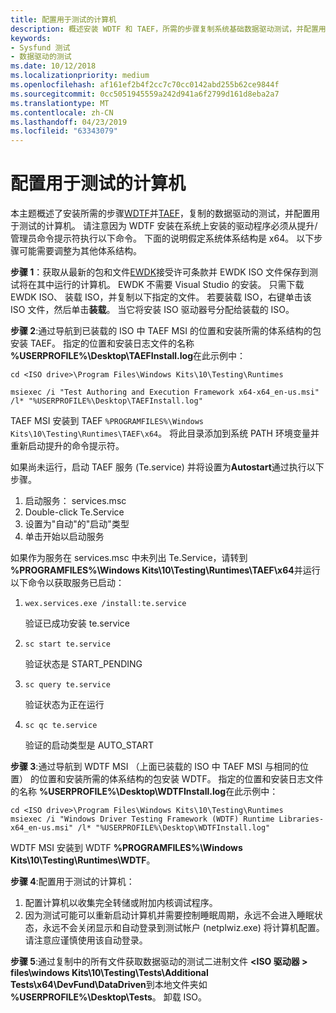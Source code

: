 ```yaml
---
title: 配置用于测试的计算机
description: 概述安装 WDTF 和 TAEF，所需的步骤复制系统基础数据驱动测试，并配置用于测试的计算机
keywords:
- Sysfund 测试
- 数据驱动的测试
ms.date: 10/12/2018
ms.localizationpriority: medium
ms.openlocfilehash: af161ef2b4f2cc7c70cc0142abd255b62ce9844f
ms.sourcegitcommit: 0cc5051945559a242d941a6f2799d161d8eba2a7
ms.translationtype: MT
ms.contentlocale: zh-CN
ms.lasthandoff: 04/23/2019
ms.locfileid: "63343079"
---
```

# <a name="configure-the-machine-for-testing"></a>配置用于测试的计算机
本主题概述了安装所需的步骤[WDTF](https://docs.microsoft.com/windows-hardware/drivers/wdtf/)并[TAEF](https://docs.microsoft.com/windows-hardware/drivers/taef/)，复制的数据驱动的测试，并配置用于测试的计算机。 请注意因为 WDTF 安装在系统上安装的驱动程序必须从提升/管理员命令提示符执行以下命令。
下面的说明假定系统体系结构是 x64。  以下步骤可能需要调整为其他体系结构。

**步骤 1**：获取从最新的包和文件[EWDK](https://docs.microsoft.com/windows-hardware/drivers/develop/installing-the-enterprise-wdk)接受许可条款并 EWDK ISO 文件保存到测试将在其中运行的计算机。 EWDK 不需要 Visual Studio 的安装。 只需下载 EWDK ISO、 装载 ISO，并复制以下指定的文件。 若要装载 ISO，右键单击该 ISO 文件，然后单击**装载**。 当它将安装 ISO 驱动器号分配给装载的 ISO。

**步骤 2**:通过导航到已装载的 ISO 中 TAEF MSI 的位置和安装所需的体系结构的包安装 TAEF。 指定的位置和安装日志文件的名称 **%USERPROFILE%\Desktop\TAEFInstall.log**在此示例中：

```console
cd <ISO drive>\Program Files\Windows Kits\10\Testing\Runtimes

msiexec /i "Test Authoring and Execution Framework x64-x64_en-us.msi" /l* "%USERPROFILE%\Desktop\TAEFInstall.log"
```

TAEF MSI 安装到 TAEF `%PROGRAMFILES%\Windows Kits\10\Testing\Runtimes\TAEF\x64`。  将此目录添加到系统 PATH 环境变量并重新启动提升的命令提示符。

如果尚未运行，启动 TAEF 服务 (Te.service) 并将设置为**Autostart**通过执行以下步骤。

1.  启动服务： services.msc
2.  Double-click Te.Service
3.  设置为"自动"的"启动"类型
4.  单击开始以启动服务

如果作为服务在 services.msc 中未列出 Te.Service，请转到 **%PROGRAMFILES%\Windows Kits\10\Testing\Runtimes\TAEF\x64**并运行以下命令以获取服务已启动：

1. `wex.services.exe /install:te.service` 

   验证已成功安装 te.service

2. `sc start te.service` 

   验证状态是 START_PENDING

3. `sc query te.service` 

   验证状态为正在运行

4. `sc qc te.service` 

   验证的启动类型是 AUTO_START

**步骤 3**:通过导航到 WDTF MSI （上面已装载的 ISO 中 TAEF MSI 与相同的位置） 的位置和安装所需的体系结构的包安装 WDTF。 指定的位置和安装日志文件的名称 **%USERPROFILE%\Desktop\WDTFInstall.log**在此示例中：

```console
cd <ISO drive>\Program Files\Windows Kits\10\Testing\Runtimes
msiexec /i "Windows Driver Testing Framework (WDTF) Runtime Libraries-x64_en-us.msi" /l* "%USERPROFILE%\Desktop\WDTFInstall.log"
```
WDTF MSI 安装到 WDTF **%PROGRAMFILES%\Windows Kits\10\Testing\Runtimes\WDTF**。

**步骤 4**:配置用于测试的计算机：

1.  配置计算机以收集完全转储或附加内核调试程序。
2.  因为测试可能可以重新启动计算机并需要控制睡眠周期，永远不会进入睡眠状态，永远不会关闭显示和自动登录到测试帐户 (netplwiz.exe) 将计算机配置。  请注意应谨慎使用该自动登录。

**步骤 5**:通过复制中的所有文件获取数据驱动的测试二进制文件 **\<ISO 驱动器 > files\windows Kits\10\Testing\Tests\Additional Tests\x64\DevFund\DataDriven**到本地文件夹如 **%USERPROFILE%\Desktop\Tests**。 卸载 ISO。

